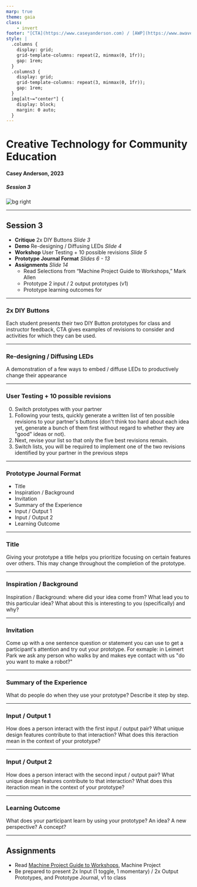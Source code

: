 ```yaml
---
marp: true
theme: gaia
class:
    - invert
footer: "[CTA](https://www.caseyanderson.com) / [AWP](https://www.awavepress.com)"
style: |
  .columns {
    display: grid;
    grid-template-columns: repeat(2, minmax(0, 1fr));
    gap: 1rem;
  }
  .columns3 {
    display: grid;
    grid-template-columns: repeat(3, minmax(0, 1fr));
    gap: 1rem;
  } 
  img[alt~="center"] {
    display: block;
    margin: 0 auto;
  }
---
```


# Creative Technology for Community Education
#### Casey Anderson, 2023

##### Session 3

![bg right](.\imgs\LKM\paperclips-matenwa-2019-ZJackson.JPG)

---

<!-- paginate: true -->

## Session 3

- **Critique** 2x DIY Buttons *Slide 3*
- **Demo** Re-designing / Diffusing LEDs *Slide 4*
- **Workshop** User Testing + 10 possible revisions *Slide 5*
- **Prototype Journal Format** *Slides 6 - 13*
- **Assignments** *Slide 14*
    - Read Selections from “Machine Project Guide to Workshops,” Mark Allen
    - Prototype 2 input / 2 output prototypes (v1)
    - Prototype learning outcomes for 
---

### 2x DIY Buttons

Each student presents their two DIY Button prototypes for class and instructor feedback, CTA gives examples of revisions to consider and activities for which they can be used.

---

### Re-designing / Diffusing LEDs

A demonstration of a few ways to embed / diffuse LEDs to productively change their appearance

---

### User Testing + 10 possible revisions

0. Switch prototypes with your partner
1. Following your tests, quickly generate a written list of ten possible revisions to your partner's buttons (don't think too hard about each idea yet, generate a bunch of them first without regard to whether they are "good" ideas or not).
2. Next, revise your list so that only the five best revisions remain.
3. Switch lists, you will be required to implement one of the two revisions identified by your partner in the previous steps

---

### Prototype Journal Format

- Title
- Inspiration / Background
- Invitation
- Summary of the Experience
- Input / Output 1
- Input / Output 2
- Learning Outcome

---

### Title

Giving your prototype a title helps you prioritize focusing on certain features over others. This may change throughout the completion of the prototype.

---

### Inspiration / Background

Inspiration / Background: where did your idea come from? What lead you to this particular idea? What about this is interesting to you (specifically) and why?

---

### Invitation

Come up with a one sentence question or statement you can use to get a participant's attention and try out your prototype. For exmaple: in Leimert Park we ask any person who walks by and makes eye contact with us "do you want to make a robot?"

---

### Summary of the Experience

What do people do when they use your prototype? Describe it step by step.

---

### Input / Output 1

How does a person interact with the first input / output pair? What unique design features contribute to that interaction? What does this iteraction mean in the context of your prototype?

---

### Input / Output 2

How does a person interact with the second input / output pair? What unique design features contribute to that interaction? What does this iteraction mean in the context of your prototype?

---

### Learning Outcome

What does your participant learn by using your prototype? An idea? A new perspective? A concept?

---

## Assignments
- Read [Machine Project Guide to Workshops](https://machineproject.com/build/engine/wp-content/uploads/2018/01/Machine_Workshops.pdf), Machine Project
- Be prepared to present 2x Input (1 toggle, 1 momentary) / 2x Output Prototypes, and Prototype Journal, v1 to class
